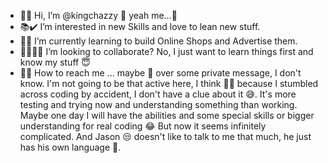 - 👋🦦 Hi, I’m @kingchazzy 🤨 yeah me...🤫
- 📚✔️ I’m interested in new Skills and love to lean new stuff.
- 👨‍💻 I’m currently learning to build Online Shops and Advertise them.
- 🤜🏻🤛🏻 I’m looking to collaborate? No, I just want to learn things first and know my stuff 😇
- 🕴🏻 How to reach me ... maybe 🥷 over some private message, I don't know. I'm not going to be that active here, I think 🤷‍♂️ because I stumbled across coding by accident, I don't have a clue about it 😅. 
It's more testing and trying now and understanding something than working. Maybe one day I will have the abilities and some special skills or bigger understanding for real coding 😂
But now it seems infinitely complicated. And Jason 😒 doesn't like to talk to me that much, he just has his own language 👀. 
<!---
kingchazzy/kingchazzy is a ✨ special ✨ repository because its `README.md` (this file) appears on your GitHub profile.
You can click the Preview link to take a look at your changes.
--->
